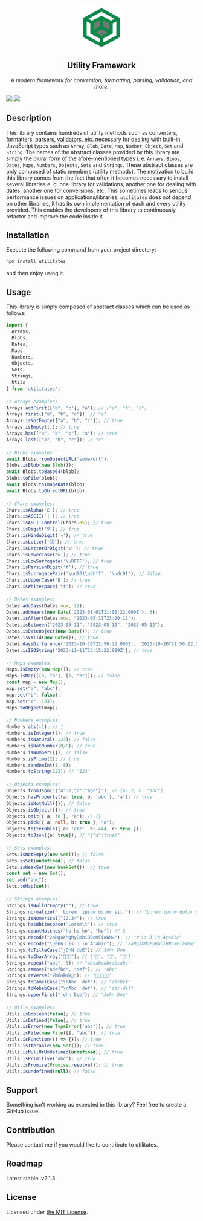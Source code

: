 <p align="center">
  <br>
  <img src="/docs/logo.png" alt="Utilitates Logo" width="120px" height="115px"/>
  <h2 align="center">Utility Framework</h1>
</p>
<p align="center"><i>A modern framework for conversion, formatting, parsing, validation, and more.</i></p>

<p>
  <a href="https://www.npmjs.com/package/utilitates">
    <img src="https://img.shields.io/npm/v/utilitates?color=33cd56&logo=npm&label=Version">
  </a>
  <a href="https://github.com/icapri/utilities/blob/main/LICENSE">
    <img src="https://img.shields.io/badge/License-MIT-purple.svg">
  </a>
</p>

## Description

This library contains hundreds of utility methods such as converters, formatters, parsers, validators, etc. necessary for dealing with built-in JavaScript types such as `Array`, `Blob`, `Date`, `Map`, `Number`, `Object`, `Set` and `String`. The names of the abstract classes provided by this library are simply the plural form of the afore-mentioned types i. e. `Arrays`, `Blobs`, `Dates`, `Maps`, `Numbers`, `Objects`, `Sets` and `Strings`. These abstract classes are only composed of static members (utility methods). The motivation to build this library comes from the fact that often it becomes necessary to install several libraries e. g. one library for validations, another one for dealing with dates, another one for conversions, etc. This sometimes leads to serious performance issues on applications/libraries. `utilitates` does not depend on other libraries, it has its own implementation of each and every utility provided. This enables the developers of this library to continuously refactor and improve the code inside it.

## Installation

Execute the following command from your project directory:
```bash
npm install utilitates
```
and then enjoy using it.

## Usage

This library is simply composed of abstract classes which can be used as follows:

```typescript
import {
  Arrays,
  Blobs,
  Dates,
  Maps,
  Numbers,
  Objects,
  Sets,
  Strings,
  Utils
} from 'utilitates';

// Arrays examples:
Arrays.addFirst(["b", "c"], "a"); // ["a", "b", "c"]
Arrays.first(["a", "b", "c"]); // "a"
Arrays.isNotEmpty(["a", "b", "c"]); // true
Arrays.isEmpty([]); // true
Arrays.has(["a", "b", "c"], "a"); // true
Arrays.last(["a", "b", "c"]); // "c"

// Blobs examples:
await Blobs.fromObjectURL('some/url');
Blobs.isBlob(new Blob());
await Blobs.toBase64(blob);
Blobs.toFile(blob);
await Blobs.toImageData(blob);
await Blobs.toObjectURL(blob);

// Chars examples:
Chars.isAlpha('E'); // true
Chars.isASCII('|'); // true
Chars.isASCIIControl(Chars.BS); // true
Chars.isDigit('9'); // true
Chars.isHinduDigit('१'); // true
Chars.isLetter('我'); // true
Chars.isLetterOrDigit('ぃ'); // true
Chars.isLowerCase('ы'); // true
Chars.isLowSurrogate('\uDFFF'); // true
Chars.isPersianDigit('۴'); // true
Chars.isSurrogatePair('\ud801\udbff', '\udc9f'); // false
Chars.isUpperCase('Б'); // true
Chars.isWhitespace('\t'); // true

// Dates examples:
Dates.addDays(Dates.now, 12);
Dates.addYears(new Date('2023-01-01T11:00:22.000Z'), 3);
Dates.isAfter(Dates.now, "2023-05-11T23:20:12");
Dates.isBetween("2023-05-11", "2023-05-10", "2023-05-12");
Dates.isDateObject(new Date()); // true
Dates.isValid(new Date()); // true
Dates.daysDifference('2023-10-16T21:50:22.000Z', '2023-10-26T21:50:22.000Z');
Dates.isISOString('2023-11-11T23:15:22.999Z'); // true

// Maps examples:
Maps.isEmpty(new Map()); // true
Maps.isMap([[0, "a"], [1, "b"]]); // false
const map = new Map();
map.set("a", "abc");
map.set("b", false);
map.set("c", 123);
Maps.toObject(map);

// Numbers examples:
Numbers.abs(-1); // 1
Numbers.isInteger(1); // true
Numbers.isNatural(-123); // false
Numbers.isNotNumber(0/0); // true
Numbers.isNumber({}); // false
Numbers.isPrime(2); // true
Numbers.randomInt(1, 8);
Numbers.toString(123); // "123"

// Objects examples:
Objects.fromJson('{"a":2,"b":"abc"}'); // {a: 2, b: "abc"}
Objects.hasProperty({a: true, b: 'abc'}, 'a'); // true
Objects.isNotNull({}); // false
Objects.isObject({}); // true
Objects.omit({ a: !0 }, "a"); // {}
Objects.pick({ a: null, b: true }, "a");
Objects.toIterable({ a: 'abc', b: 444, c: true });
Objects.toJson({a: true}); // "{"a":true}"

// Sets examples:
Sets.isNotEmpty(new Set()); // false
Sets.isSet(undefined); // false
Sets.isWeakSet(new WeakSet()); // true
const set = new Set();
set.add("abc");
Sets.toMap(set);

// Strings examples:
Strings.isNullOrEmpty(""); // true
Strings.normalize("  Lorem  ipsum dolor sit "); // "Lorem ipsum dolor sit"
Strings.isNumerical("12.34"); // true
Strings.hasWhitespace("Lorem\t"); // true
Strings.countMatches("ho ho ho", "ho"); // 3
Strings.decode("2aMgaXMgMyBpbiBBcmFiaWM="); // "٣ is 3 in Arabic"
Strings.encode("\u0663 is 3 in Arabic"); // "2aMgaXMgMyBpbiBBcmFiaWM="
Strings.toTitleCase("jOhN doE"); // John Doe
Strings.toCharArray("🐑🐑🐑"); // ["🐑", "🐑", "🐑"]
Strings.repeat("abc", 5); // "abcabcabcabcabc"
Strings.remove("adefbc", "def"); // "abc"
Strings.reverse("😃😄😁😆🤣"); // "🤣😆😁😄😃"
Strings.toCamelCase("\nAbc  def"); // "abcDef"
Strings.toKebabCase("\nAbc  def"); // "abc-def"
Strings.upperFirst("john Doe"); // "John Doe"

// Utils examples:
Utils.isBoolean(false); // true
Utils.isDefined(false); // true
Utils.isError(new TypeError('abc')); // true
Utils.isFile(new File([], "abc")); // true
Utils.isFunction(() => {}); // true
Utils.isIterable(new Set()); // true
Utils.isNullOrUndefined(undefined); // true
Utils.isPrimitive("abc"); // true
Utils.isPromise(Promise.resolve()); // true
Utils.isUndefined(null); // false
```

## Support

Something isn't working as expected in this library? Feel free to create a GitHub issue.

## Contribution

Please contact me if you would like to contribute to utilitates.

## Roadmap

Latest stable: v2.1.3

## License

Licensed under [the MIT License](https://github.com/icapri/utilities/blob/main/LICENSE).